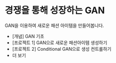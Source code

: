 # 경쟁을 통해 성장하는 GAN

GAN을 이용하여 새로운 패션 아이템을 만들어봅니다.

  * [개념] GAN 기초
  * [프로젝트 1] GAN으로 새로운 패션아이템 생성하기
  * [프로젝트 2] Conditional GAN으로 생성 컨트롤하기
  * 더 보기
